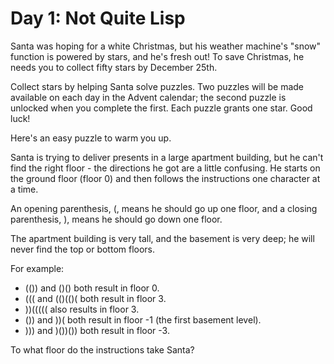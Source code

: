 # Day 1: Not Quite Lisp
Santa was hoping for a white Christmas, but his weather machine's "snow" function is powered by stars, and he's fresh out! To save Christmas, he needs you to collect fifty stars by December 25th.

Collect stars by helping Santa solve puzzles. Two puzzles will be made available on each day in the Advent calendar; the second puzzle is unlocked when you complete the first. Each puzzle grants one star. Good luck!

Here's an easy puzzle to warm you up.

Santa is trying to deliver presents in a large apartment building, but he can't find the right floor - the directions he got are a little confusing. He starts on the ground floor (floor 0) and then follows the instructions one character at a time.

An opening parenthesis, (, means he should go up one floor, and a closing parenthesis, ), means he should go down one floor.

The apartment building is very tall, and the basement is very deep; he will never find the top or bottom floors.

For example:

* (()) and ()() both result in floor 0.
* ((( and (()(()( both result in floor 3.
* ))((((( also results in floor 3.
* ()) and ))( both result in floor -1 (the first basement level).
* ))) and )())()) both result in floor -3.

To what floor do the instructions take Santa?